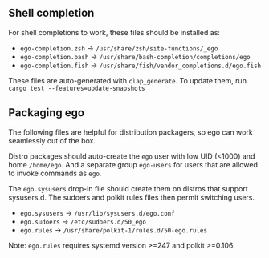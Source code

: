 Shell completion
----------------
For shell completions to work, these files should be installed as:

* `ego-completion.zsh` → `/usr/share/zsh/site-functions/_ego`
* `ego-completion.bash` → `/usr/share/bash-completion/completions/ego`
* `ego-completion.fish` → `/usr/share/fish/vendor_completions.d/ego.fish`

These files are auto-generated with `clap_generate`. To update them, run
`cargo test --features=update-snapshots`

Packaging ego
-------------
The following files are helpful for distribution packagers, so ego can work seamlessly out of the box.

Distro packages should auto-create the `ego` user with low UID (<1000) and home `/home/ego`.
And a separate group `ego-users` for users that are allowed to invoke commands as `ego`.

The `ego.sysusers` drop-in file should create them on distros that support sysusers.d.
The sudoers and polkit rules files then permit switching users.

* `ego.sysusers` → `/usr/lib/sysusers.d/ego.conf`
* `ego.sudoers` → `/etc/sudoers.d/50_ego`
* `ego.rules` → `/usr/share/polkit-1/rules.d/50-ego.rules`

Note: `ego.rules` requires systemd version >=247 and polkit >=0.106.
